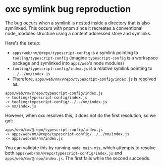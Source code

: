 # oxc symlink bug reproduction

The bug occurs when a symlink is nested inside a directory that is also symlinked.
This occurs with pnpm since it recreates a conventional node_modules structure using 
a content addressed store and symlinks.

Here's the setup:

- `apps/web/nm/@repo/typescript-config` is a symlink pointing to `tooling/typescript-config` (imagine `typescript-config` is a workspace package and symlinked into `apps/web`'s node modules)
- `tooling/typescript-config/index.js` is a *relative* symlink pointing to `../../nm/index.js`
- Therefore, `apps/web/nm/@repo/typescript-config/index.js` is resolved as:

```
apps/web/nm/@repo/typescript-config/index.js
-> tooling/typescript-config/index.js
-> tooling/typescript-config/../../nm/index.js
-> nm/index.js
```

However, when oxc resolves this, it does not do the first resolution, so we get:
```
apps/web/nm/@repo/typescript-config/index.js
-> apps/web/nm/@repo/typescript-config/../../nm/index.js
-> apps/web/nm/nm/index.js
```

You can validate this by running `node main.mjs`, which attempts to resolve
both `apps/web/nm/@repo/typescript-config/index.js` and `apps/web/nm/@repo/index.js`. 
The first fails while the second succeeds.
